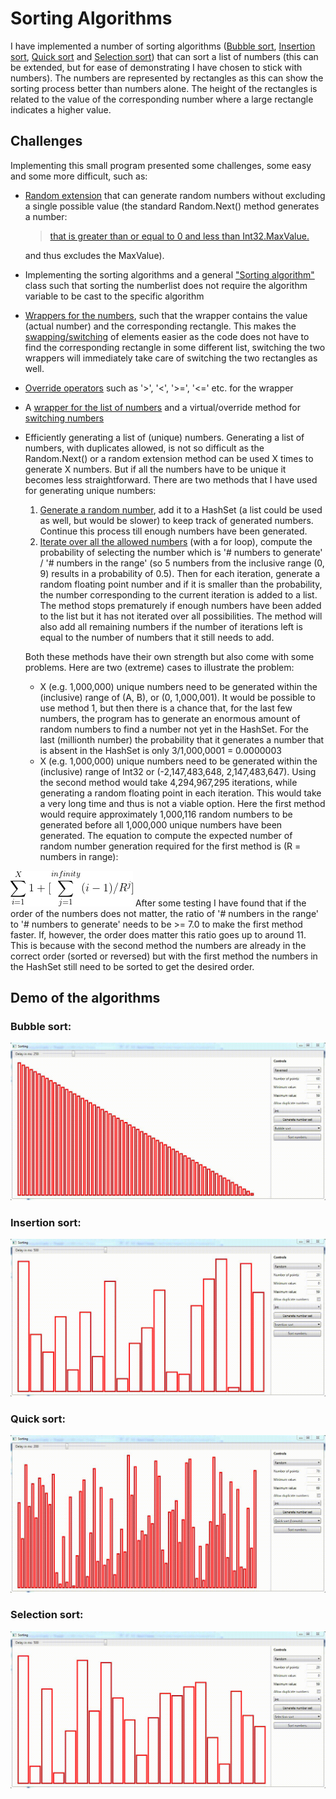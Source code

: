 # Sorting Algorithms
 
I have implemented a number of sorting algorithms ([Bubble sort](https://github.com/martijndekker98/PathFinder/blob/884763befa29f17f476588fefd4a826afc1009b9/PathFinder/SortingAlgorithms/BubbleSortBasic.cs), [Insertion sort](https://github.com/martijndekker98/PathFinder/blob/884763befa29f17f476588fefd4a826afc1009b9/PathFinder/SortingAlgorithms/InsertionSort.cs), [Quick sort](https://github.com/martijndekker98/PathFinder/blob/884763befa29f17f476588fefd4a826afc1009b9/PathFinder/SortingAlgorithms/QuickSortLomuto.cs) and [Selection sort](https://github.com/martijndekker98/PathFinder/blob/884763befa29f17f476588fefd4a826afc1009b9/PathFinder/SortingAlgorithms/SelectionSort.cs)) that can sort a list of numbers (this can be extended, but for ease of demonstrating I have chosen to stick with numbers). The numbers are represented by rectangles as this can show the sorting process better than numbers alone. The height of the rectangles is related to the value of the corresponding number where a large rectangle indicates a higher value. <br>

## Challenges
Implementing this small program presented some challenges, some easy and some more difficult, such as: <br>
- [Random extension](https://github.com/martijndekker98/PathFinder/blob/884763befa29f17f476588fefd4a826afc1009b9/PathFinder/RandomExtMethods.cs#L16) that can generate random numbers without excluding a single possible value (the standard Random.Next() method generates a number: 
   >    [that is greater than or equal to 0 and less than Int32.MaxValue.](https://docs.microsoft.com/en-us/dotnet/api/system.random.next?view=net-6.0) <br>

   and thus excludes the MaxValue).
- Implementing the sorting algorithms and a general ["Sorting algorithm"](https://github.com/martijndekker98/PathFinder/blob/884763befa29f17f476588fefd4a826afc1009b9/PathFinder/SortingAlgorithms/BasisSortAlgorithm.cs) class such that sorting the numberlist does not require the algorithm variable to be cast to the specific algorithm
- [Wrappers for the numbers](https://github.com/martijndekker98/PathFinder/blob/884763befa29f17f476588fefd4a826afc1009b9/PathFinder/DataWrapper.cs), such that the wrapper contains the value (actual number) and the corresponding rectangle. This makes the [swapping/switching](https://github.com/martijndekker98/PathFinder/blob/884763befa29f17f476588fefd4a826afc1009b9/PathFinder/NumberSetNew.cs#L283) of elements easier as the code does not have to find the corresponding rectangle in some different list, switching the two wrappers will immediately take care of switching the two rectangles as well.
 - [Override operators](https://github.com/martijndekker98/PathFinder/blob/884763befa29f17f476588fefd4a826afc1009b9/PathFinder/DataWrapper.cs#L307) such as '>', '<', '>=', '<=' etc. for the wrapper
- A [wrapper for the list of numbers](https://github.com/martijndekker98/PathFinder/blob/884763befa29f17f476588fefd4a826afc1009b9/PathFinder/NumberSetNew.cs#L254) and a virtual/override method for [switching numbers](https://github.com/martijndekker98/PathFinder/blob/884763befa29f17f476588fefd4a826afc1009b9/PathFinder/NumberSetNew.cs#L283)
- Efficiently generating a list of (unique) numbers. Generating a list of numbers, with duplicates allowed, is not so difficult as the Random.Next() or a random extension method can be used X times to generate X numbers. But if all the numbers have to be unique it becomes less straightforward. There are two methods that I have used for generating unique numbers:
  1. [Generate a random number](https://github.com/martijndekker98/PathFinder/blob/884763befa29f17f476588fefd4a826afc1009b9/PathFinder/GenerateRandomSet.cs#L184), add it to a HashSet (a list could be used as well, but would be slower) to keep track of generated numbers. Continue this process till enough numbers have been generated.
  2. [Iterate over all the allowed numbers](https://github.com/martijndekker98/PathFinder/blob/884763befa29f17f476588fefd4a826afc1009b9/PathFinder/GenerateRandomSet.cs#195) (with a for loop), compute the probability of selecting the number which is '# numbers to generate' / '# numbers in the range' (so 5 numbers from the inclusive range (0, 9) results in a probability of 0.5). Then for each iteration, generate a random floating point number and if it is smaller than the probability, the number corresponding to the current iteration is added to a list. The method stops prematurely if enough numbers have been added to the list but it has not iterated over all possibilities. The method will also add all remaining numbers if the number of iterations left is equal to the number of numbers that it still needs to add. <br>

  Both these methods have their own strength but also come with some problems. Here are two (extreme) cases to illustrate the problem:
   - X (e.g. 1,000,000) unique numbers need to be generated within the (inclusive) range of (A, B), or (0, 1,000,001). It would be possible to use method 1, but then there is a chance that, for the last few numbers, the program has to generate an enormous amount of random numbers to find a number not yet in the HashSet. For the last (millionth number) the probability that it generates a number that is absent in the HashSet is only 3/1,000,0001 = 0.0000003
   - X (e.g. 1,000,000) unique numbers need to be generated within the (inclusive) range of Int32 or (-2,147,483,648, 2,147,483,647). Using the second method would take 4,294,967,295 iterations, while generating a random floating point in each iteration. This would take a very long time and thus is not a viable option. Here the first method would require approximately 1,000,116 random numbers to be generated before all 1,000,000 unique numbers have been generated. The equation to compute the expected number of random number generation required for the first method is (R = numbers in range): 
<img src="ImgsVids/CodeCogsEqn.gif">
After some testing I have found that if the order of the numbers does not matter, the ratio of '# numbers in the range' to '# numbers to generate' needs to be >= 7.0 to make the first method faster. If, however, the order does matter this ratio goes up to around 11. This is because with the second method the numbers are already in the correct order (sorted or reversed) but with the first method the numbers in the HashSet still need to be sorted to get the desired order.



## Demo of the algorithms
### Bubble sort: <br>
<img src="ImgsVids/BubbleSort.gif" /> <br>

### Insertion sort: <br>
<img src="ImgsVids/InsertionSort.gif" /> <br>

### Quick sort: <br>
<img src="ImgsVids/QuickSort.gif" /> <br>

### Selection sort: <br>
<img src="ImgsVids/SelectionSort.gif" /> <br>
